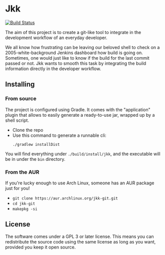 # Jkk

[![Build Status](https://travis-ci.org/Polpetta/jkk.svg?branch=master)](https://travis-ci.org/Polpetta/jkk)

The aim of this project is to create a git-like tool to integrate in the development workflow of an everyday developer.

We all know how frustrating can be leaving our beloved shell to check on a 2005-white-background Jenkins dashboard how
build is going on. Sometimes, one would just like to know if the build for the last commit passed or not. Jkk wants to
smooth this task by integrating the build information directly in the developer workflow.

## Installing
### From source
The project is configured using Gradle. It comes with the "application" plugin that allows to easily generate a
ready-to-use jar, wrapped up by a shell script.

- Clone the repo
- Use this command to generate a runnable cli:
    ```shell script
    ./gradlew installDist
    ```

You will find everything under `./build/install/jkk`, and the executable will be in under the `bin` directory.

### From the AUR
If you're lucky enough to use Arch Linux, someone has an AUR package just for you!
- `git clone https://aur.archlinux.org/jkk-git.git`
- `cd jkk-git`
- `makepkg -si`

## License
The software comes under a GPL 3 or later license. This means you can redistribute the source code using the same license
as long as you want, provided you keep it open source.  
